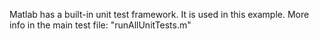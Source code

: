 Matlab has a built-in unit test framework.
It is used in this example.
More info in the main test file: "runAllUnitTests.m"